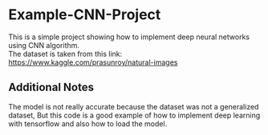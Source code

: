 # Example-CNN-Project
This is a simple project showing how to implement deep neural networks using CNN algorithm. <br>
The dataset is taken from this link: https://www.kaggle.com/prasunroy/natural-images

## Additional Notes
The model is not really accurate because the dataset was not a generalized dataset, But this code is a good example of how to implement deep learning with tensorflow and also how to load the model.
